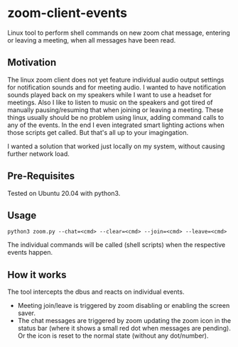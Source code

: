 # zoom-client-events
Linux tool to perform shell commands on new zoom chat message, entering or leaving a meeting, when all messages have been read.

## Motivation
The linux zoom client does not yet feature individual audio output settings for notification sounds and for meeting audio. I wanted to have notification sounds played back on my speakers while I want to use a headset for meetings. Also I like to listen to music on the speakers and got tired of manually pausing/resuming that when joining or leaving a meeting. These things usually should be no problem using linux, adding command calls to any of the events.
In the end I even integrated smart lighting actions when those scripts get called. But that's all up to your imagingation.

I wanted a solution that worked just locally on my system, without causing further network load.

## Pre-Requisites
Tested on Ubuntu 20.04 with python3.

## Usage
`python3 zoom.py --chat=<cmd> --clear=<cmd> --join=<cmd> --leave=<cmd>`


The individual commands will be called (shell scripts) when the respective events happen.

## How it works
The tool intercepts the dbus and reacts on individual events. 
* Meeting join/leave is triggered by zoom disabling or enabling the screen saver. 
* The chat messages are triggered by zoom updating the zoom icon in the status bar (where it shows a small red dot when messages are pending). Or the icon is reset to the normal state (without any dot/number).